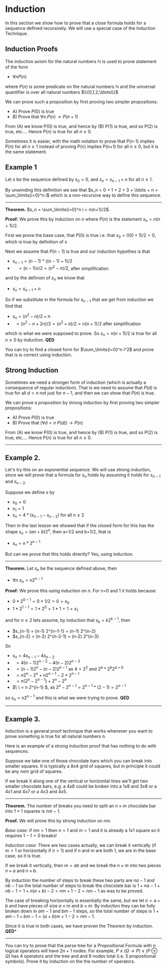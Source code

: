 # Induction
In this section we show how to prove that a close formula holds for a sequence defined recursively.
We will use a special case of the Induction Technique.

## Induction Proofs
The induction axiom for the natural numbers $\mathbb{N}$ is used to prove statement of the form
* $\forall n P(n)$

where $P(n)$ is some predicate on the natural numbers $\mathbb{N}$ and the universal quantifier is over all natural numbers $\\{0,1,2,\ldots\\}$

We can prove such a proposition by first proving two simpler propositions:
* A) Prove $P(0)$ is true
* B) Prove that $\forall n. P(n) \rightarrow P(n+1)$

From (A) we know P(0) is true, and hence by (B) P(1) is true, and so P(2) is true, etc....
Hence P(n) is true for all $n\ge 0$.

Sometimes it is easier, with the math notation to prove that P(n-1) implies P(n) for all $n\ge 1$
instead of proving P(n) implies P(n+1) for all $n\ge 0$, but it is the same statement.

## Example 1
Let $s$ be the sequence defined by $s_0=0$, and $s_n=s_{n-1}+n$ for all $n\ge 1$.

By unwinding this definition we see that $s_n = 0 + 1 + 2 + 3 + \ldots + n = \sum_\limits{i=0}^n i$
which is a non-recursive way to define this sequence.

---

**Theorem.** $s_n = \sum_\limits{i=0}^n i = n(n+1)/2$.

**Proof:** We prove this by induction on $n$ where $P(n)$ is the statement $s_n = n(n+1)/2$.

First we prove the base case, that $P(0)$ is true i.e. that $s_0 = 0(0+1)/2 = 0$, which is true by definition of $s$

Next we assume that $P(n-1)$ is true and our induction hypothes is that
* $s_{n-1} = (n-1) * ((n-1)+1)/2$
*  $\ \ \ \  = (n-1)n/2 = (n^2-n)/2$, after simplification

and by the definion of $s_n$ we know that
* $s_n = s_{n-1} + n$
 
So if we substitute in the formula for $s_{n-1}$ that we get from induction we find that
* $s_n = (n^2-n)/2 + n$
* $\ \  = (n^2-n+2n)/2 = (n^2+n)/2 = n(n+1)/2$ after simplification

which is what we were supposed to prove. So 
$s_n = n(n+1)/2$ is true for all $n\ge 0$ by induction.
**QED**

You can try to find a closed form for $\sum_\limits{i=0}^n i^2$ and prove that is is correct using induction.

## Strong Induction
Sometimes we need a stronger form of induction (which is actually a consequence of regular induction).
That is we need to assume that $P(d)$ is true for all $d\lt n$  not just for $n-1$,
and then we can show that $P(n)$ is true.

We can prove a proposition by strong induction by first proving two simpler propositions:
* A) Prove $P(0)$ is true
* B) Prove that $(\forall d\lt n\  P(d)) \rightarrow P(n)$

From (A) we know P(0) is true, and hence by (B) P(1) is true, and so P(2) is true, etc....
Hence P(n) is true for all $n\ge 0$.

---

## Example 2.
Let's try this on an exponential sequence. We will use strong induction, since we will prove that a formula for $s_n$ holds
by assuming it holds for $s_{n-1}$ and $s_{n-2}$.

Suppose we define $s$ by
* $s_0 = 0$
* $s_1 = 1$
* $s_n = 4 *(s_{n-1}  - s_{n-2})$ for all $n\ge 2$

Then in the last lesson we showed that if the closed form for this has the shape $s_n = (an+b)2^n$, then a=1/2 and b=1/2, that is
* $s_n = n*2^{n-1}$

But can we prove that this holds directly?  Yes, using induction.

---

**Theorem.** Let $s_n$ be the sequence defined above, then 
* $\forall n \ s_n = n 2^{n-1}$

**Proof:** We prove this using induction on $n$. For n=0 and 1 it holds because
* $0 * 2^{0-1} = 0 * 1/2 = 0 = s_0$
* $1 * 2^{1-1} = 1 * 2^0 = 1 * 1 = 1 = s_1$

and for $n\ge 2$ lets assume, by induction that $s_k = k 2^{k-1}$, then
* $s_{n-1} = (n-1) 2^{n-1-1} = (n-1) 2^{n-2}
* $s_{n-2} = (n-2) 2^{n-2-1} = (n-2) 2^{n-3}

So
* $s_n = 4 s_{n-1} - 4 s_{n-2}$
* $\ \  = 4 (n-1) 2^{n-2} - 4 (n-2) 2^{n-3}$
* $\ \  = (n-1)2^n - (n-2)2^{n-1}$  as $4=2^2$ and $2^a * 2^b 2^{a+b}$
* $\ \  = n2^{n} - 2^n + n 2^{n-1} - 2 * 2^{n-1}$
* $\ \  = n(2^{n} - 2^{n-1}) + 2^n -  2^{n}$
* $\ \  = n 2^{n-1} $, as $2^n - 2^{n-1} = 2^{n-1} * (2 - 1) = 2^{n-1}$

so $s_n = n 2^{n-1}$ 
and this is what we were trying to prove. **QED**

---

## Example 3.
Induction is a general proof technique that works whenever you want to prove something is true
for all natural numbers n.

Here is an example of a strong induction proof that has nothing to do with sequences.

Suppose we take one of those chocolate bars which you can break into smaller squares. 
It is typically a 8x4 grid of squares, but in principle it could be any $n x m$ grid of squares.

If we break it along one of the vertical or horizontal lines we'll get two smaller chocolate bars, e.g.
a 4x8 could be broken into a 1x8 and 3x8   or a 4x1 and 4x7 or  a 4x3 and 4x5.

--- 

**Theorem.** The number of breaks you need to split an $n \times m$ chocolate bar into $1 \times 1$ squares
is $nm-1$.

**Proof.** We will prove this by strong induction on $nm$.

_Base case:_ if $nm=1$ then $n=1$ and $m=1$ and it is already a 1x1 square so it requires $1-1=0$ breaks!

_Induction case:_ There are two cases actually, we can break it vertically (if $m\gt 1$ or horizontally if $n\gt 1$)
and if $n$ and $m$ are both 1, we are in the base case, so it is true.

If we break it vertically, then $m=ab$ and we break the $n\times m$ into two pieces $n \times a$ and $n \times b$.

By induction the number of steps to break these two parts are $na-1$ and $nb-1$ so the total number of steps to break the
chocolate bar is $1 + na-1 + nb-1 = 1 + n(a+b) -2 = nm +1-2 = nm-1$ as was to be proved.

The case of breaking horizontally is essentially the same, but we let $n=a+b$ and have pieces of size $a \times m$ and $b\times m$.
By induction they can be fully broken down in $am-1$ and $bm-1$ steps, so the total number of steps is $1 + am-1 + bm-1 = (a+b)m +1-2 = nm-1$.

Since it is true in both cases, we have proven the Theorem by induction. **QED***

---

You can try to prove that the parse tree for a Propositional Formula with $n$ logical operators will have $2n+1$ nodes.
For example, $P\wedge (Q \rightarrow P) \vee (P \oplus Q)$ has 4 operators and the tree and and 9 nodes total (i.e. 5 propositional symbols).
Prove it by induction on the the number of operators.





